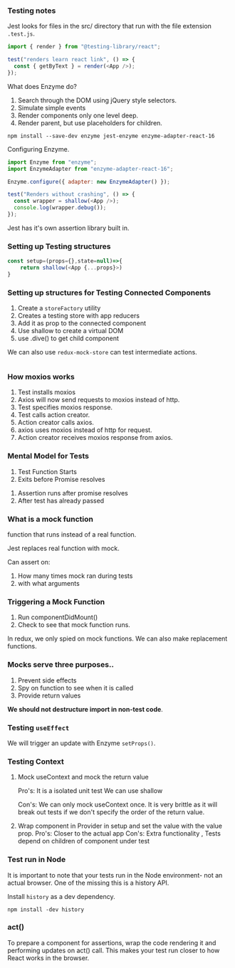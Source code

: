 ### Testing notes

Jest looks for files in the src/ directory that run with the file extension
`.test.js`.

```js
import { render } from "@testing-library/react";

test("renders learn react link", () => {
  const { getByText } = render(<App />);
});
```

What does Enzyme do?

1. Search through the DOM using jQuery style selectors.
2. Simulate simple events
3. Render components only one level deep.
4. Render parent, but use placeholders for children.

```
npm install --save-dev enzyme jest-enzyme enzyme-adapter-react-16
```

Configuring Enzyme.

```javascript
import Enzyme from "enzyme";
import EnzymeAdapter from "enzyme-adapter-react-16";

Enzyme.configure({ adapter: new EnzymeAdapter() });

test("Renders without crashing", () => {
  const wrapper = shallow(<App />);
  console.log(wrapper.debug());
});
```

Jest has it's own assertion library built in.

### Setting up Testing structures

```javascript
const setup=(props={},state=null)=>{
    return shallow(<App {...props}>)
}

```

### Setting up structures for Testing Connected Components

1. Create a `storeFactory` utility
2. Creates a testing store with app reducers
3. Add it as prop to the connected component
4. Use shallow to create a virtual DOM
5. use .dive() to get child component

We can also use `redux-mock-store` can test intermediate actions.

```javascript
```

### How moxios works

1. Test installs moxios
2. Axios will now send requests to moxios instead of http.
3. Test specifies moxios response.
4. Test calls action creator.
5. Action creator calls axios.
6. axios uses moxios instead of http for request.
7. Action creator receives moxios response from axios.

### Mental Model for Tests

1. Test Function Starts
2. Exits before Promise resolves

1) Assertion runs after promise resolves
2) After test has already passed

### What is a mock function

function that runs instead of a real function.

Jest replaces real function with mock.

Can assert on:

1. How many times mock ran during tests
2. with what arguments

### Triggering a Mock Function

1. Run componentDidMount()
2. Check to see that mock function runs.

In redux, we only spied on mock functions.
We can also make replacement functions.

### Mocks serve three purposes..

1. Prevent side effects
2. Spy on function to see when it is called
3. Provide return values

**We should not destructure import in non-test code**.

### Testing `useEffect`

We will trigger an update with Enzyme `setProps()`.

### Testing Context

1. Mock useContext and mock the return value

   Pro's: It is a isolated unit test
   We can use shallow

   Con's: We can only mock useContext once. It is very brittle as it will break out tests if we don't specify the order of the return value.

2. Wrap component in Provider in setup and set the value with the value prop.
   Pro's: Closer to the actual app
   Con's: Extra functionality , Tests depend on children of component under test



### Test run in Node

It is important to note that your tests run in the Node environment- not an actual browser. One of the missing this is a history API. 

Install `history` as a dev dependency.

```
npm install -dev history
```

### act()

To prepare a component for assertions, wrap the code rendering it and performing updates on act() call. This makes your test run closer to how React
works in the browser.


